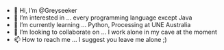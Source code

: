 - 👋 Hi, I’m @Greyseeker
- 👀 I’m interested in ... every programming language except Java  
- 🌱 I’m currently learning ... Python, Processing at UNE Australia
- 💞️ I’m looking to collaborate on ... I work alone in my cave at the moment
- 📫 How to reach me ... I suggest you leave me alone ;)

<!---
Greyseeker/Greyseeker is a ✨ special ✨ repository because its `README.md` (this file) appears on your GitHub profile.
You can click the Preview link to take a look at your changes.
--->
